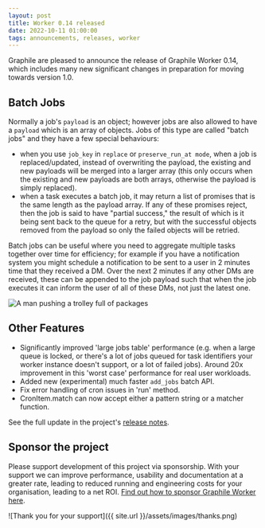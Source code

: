 ```yaml
---
layout: post
title: Worker 0.14 released
date: 2022-10-11 01:00:00
tags: announcements, releases, worker
---
```


Graphile are pleased to announce the release of Graphile Worker 0.14, which includes many new significant changes in preparation for moving towards version 1.0.

## Batch Jobs  

Normally a job's `payload` is an object; however jobs are also allowed to have a `payload` which is an array of objects. Jobs of this type are called "batch jobs" and they have a few special behaviours:

- when you use `job_key` in `replace` or `preserve_run_at mode`, when a job is replaced/updated, instead of overwriting the payload, the existing and new payloads will be merged into a larger array (this only occurs when the existing and new payloads are both arrays, otherwise the payload is simply replaced).
- when a task executes a batch job, it may return a list of promises that is the same length as the payload array. If any of these promises reject, then the job is said to have "partial success," the result of which is it being sent back to the queue for a retry, but with the successful objects removed from the payload so only the failed objects will be retried.

Batch jobs can be useful where you need to aggregate multiple tasks together over time for efficiency; for example if you have a notification system you might schedule a notification to be sent to a user in 2 minutes time that they received a DM. Over the next 2 minutes if any other DMs are received, these can be appended to the job payload such that when the job executes it can inform the user of all of these DMs, not just the latest one.

![A man pushing a trolley full of packages]({{site.url}}/assets/images/undraw_batching.svg)

## Other Features

- Significantly improved 'large jobs table' performance (e.g. when a large queue is locked, or there's a lot of jobs queued for task identifiers your worker instance doesn't support, or a lot of failed jobs). Around 20x improvement in this 'worst case' performance for real user workloads.  
- Added new (experimental) much faster `add_jobs` batch API.  
- Fix error handling of cron issues in 'run' method.  
- CronItem.match can now accept either a pattern string or a matcher function.

See the full update in the project's [release notes](https://github.com/graphile/worker/blob/main/RELEASE_NOTES.md#v0140).

## Sponsor the project

Please support development of this project via sponsorship. With your support we can improve performance, usability and documentation at a greater rate, leading to reduced running and engineering costs for your organisation, leading to a net ROI. [Find out how to sponsor Graphile Worker here](/sponsor/).

![Thank you for your support]({{ site.url }}/assets/images/thanks.png)

